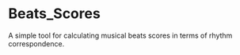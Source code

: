 # Beats_Scores
A simple tool for calculating musical beats scores in terms of rhythm correspondence.
